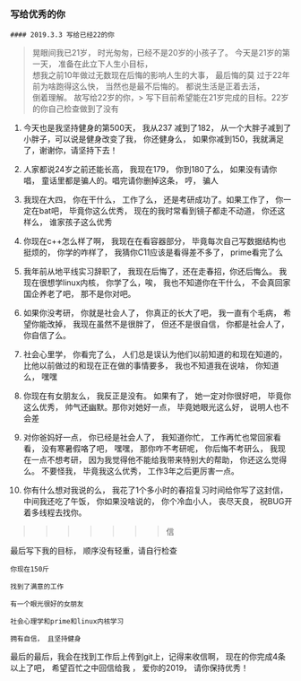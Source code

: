 
### 写给优秀的你  

    #### 2019.3.3 写给已经22的你  

> 晃眼间我已21岁， 时光匆匆，已经不是20岁的小孩子了。 今天是21岁的第一天， 准备在此立下人生小目标，  
> 想我之前10年做过无数现在后悔的影响人生的大事， 最后悔的莫 过于22年前为啥跑得这么快， 当然也是最不后悔的。 都说生活是正着去活，  
> 倒着理解。 故写给22岁的你，> 写下目前希望能在21岁完成的目标。22岁的你自己检查做到了没有    




1. 今天也是我坚持健身的第500天， 我从237 减到了182， 从一个大胖子减到了小胖子，可以说是健身改变了我， 你还健身么， 如果你减到150，我就满足了，谢谢你，请坚持下去！  

2. 人家都说24岁之前还能长高， 我现在179， 你到180了么， 如果没有请你唱， 童话里都是骗人的。唱完请你删掉这条， 哼， 骗人  

3. 我现在大四， 你在干什么， 工作了么， 还是考研成功了。如果工作了， 你一定在bat吧， 毕竟你这么优秀， 现在的我时常看到镜子都走不动道， 你还这样么， 谁家孩子这么优秀  

4. 你现在c++怎么样了啊， 我现在在看容器部分， 毕竟每次自己写数据结构也挺烦的， 你学的咋样了， 我猜你C11应该是看得差不多了， prime看完了么  

5. 我年前从地平线实习辞职了， 我现在后悔了，还在走春招，你还后悔么。 我现在很想学linux内核， 你学了么，唉， 我也不知道你在干什么， 不会真回家国企养老了吧， 那不是你对吧。  

6. 如果你没考研， 你就是社会人了， 你真正的长大了吧， 我一直有个毛病， 希望你能改掉， 我现在虽然不是很胖了， 但还不是很自信， 你都是社会人了， 你自信了么。  

7. 社会心里学， 你看完了么， 人们总是误认为他们以前知道的和现在知道的， 比他以前做过的和现在正在做的事情要多， 我也不知道我在说啥， 你知道么， 嘿嘿  

8. 你现在有女朋友么， 我反正是没有。 如果有了， 她一定对你很好吧， 毕竟你这么优秀， 帅气还幽默。那你对她好一点， 毕竟她眼光这么好， 说明人也不会差  

9. 对你爸妈好一点， 你已经是社会人了， 我知道你忙， 工作再忙也常回家看看， 没有寒暑假咯了吧， 嘿嘿， 那你咋不考研呢， 你后悔不考研么， 我现在一点不想考研， 因为我觉得他不能给我带来特别大的帮助， 你还这么觉得么。 不要怪我， 毕竟我这么优秀， 工作3年之后更厉害一点。  

10. 你有什么想对我说的么， 我花了1个多小时的春招复习时间给你写了这封信， 中间我还吃了午饭， 你如果没啥说的， 你个冷血小人， 丧尽天良， 祝BUG开着多线程去找你。  
>>>>>>> 信

最后写下我的目标， 顺序没有轻重，请自行检查  

    你现在150斤  

    找到了满意的工作  

    有一个眼光很好的女朋友  

    社会心理学和prime和linux内核学习  

    拥有自信， 且坚持健身  

最后的最后，我会在找到工作后上传到git上，记得来收信啊， 现在的你完成4条以上了吧， 希望百忙之中回信给我 ， 爱你的2019， 请你保持优秀！  


